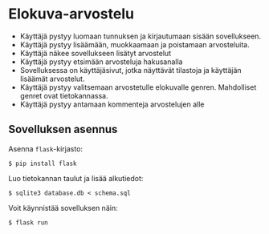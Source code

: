 # Elokuva-arvostelu
* Käyttäjä pystyy luomaan tunnuksen ja kirjautumaan sisään sovellukseen.
* Käyttäjä pystyy lisäämään, muokkaamaan ja poistamaan arvosteluita.
* Käyttäjä näkee sovellukseen lisätyt arvostelut
* Käyttäjä pystyy etsimään arvosteluja hakusanalla
* Sovelluksessa on käyttäjäsivut, jotka näyttävät tilastoja ja käyttäjän lisäämät arvostelut.
* Käyttäjä pystyy valitsemaan arvostetulle elokuvalle genren. Mahdolliset genret ovat tietokannassa.
* Käyttäjä pystyy antamaan kommenteja arvostelujen alle

## Sovelluksen asennus

Asenna `flask`-kirjasto:

```
$ pip install flask
```

Luo tietokannan taulut ja lisää alkutiedot:

```
$ sqlite3 database.db < schema.sql
```

Voit käynnistää sovelluksen näin:

```
$ flask run
```
